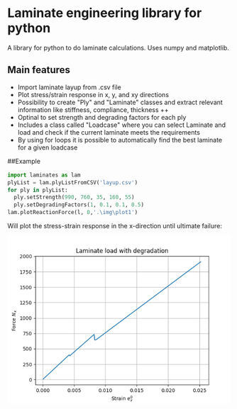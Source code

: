 # Laminate engineering library for python
A library for python to do laminate calculations. Uses numpy and matplotlib.

## Main features
- Import laminate layup from .csv file
- Plot stress/strain response in x, y, and xy directions
- Possibility to create "Ply" and "Laminate" classes and extract relevant information like stiffness, compliance, thickness ++
- Optinal to set strength and degrading factors for each ply
- Includes a class called "Loadcase" where you can select Laminate and load and check if the current laminate meets the requirements
- By using for loops it is possible to automatically find the best laminate for a given loadcase

##Example

```python
import laminates as lam
plyList = lam.plyListFromCSV('layup.csv')
for ply in plyList:
  ply.setStrength(990, 760, 35, 160, 55)
  ply.setDegradingFactors(1, 0.1, 0.1, 0.5)
lam.plotReactionForce(l, 0,'.\img\plot1')
```
Will plot the stress-strain response in the x-direction until ultimate failure:

![alt tag](https://raw.githubusercontent.com/martinloland/laminate-engineering/master/img/plot1.png)
